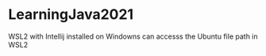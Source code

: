 # LearningJava2021

WSL2 with Intellij installed on Windowns
can accesss the Ubuntu file path in WSL2

